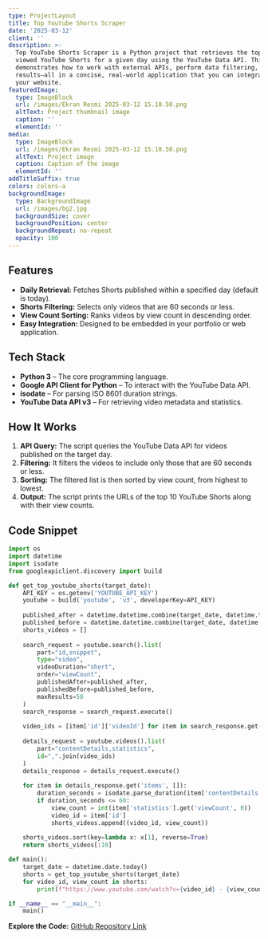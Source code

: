 ```yaml
---
type: ProjectLayout
title: Top Youtube Shorts Scraper
date: '2025-03-12'
client: ''
description: >-
  Top YouTube Shorts Scraper is a Python project that retrieves the top 10 most
  viewed YouTube Shorts for a given day using the YouTube Data API. This project
  demonstrates how to work with external APIs, perform data filtering, and sort
  results—all in a concise, real-world application that you can integrate into
  your website.
featuredImage:
  type: ImageBlock
  url: /images/Ekran Resmi 2025-03-12 15.10.50.png
  altText: Project thumbnail image
  caption: ''
  elementId: ''
media:
  type: ImageBlock
  url: /images/Ekran Resmi 2025-03-12 15.10.50.png
  altText: Project image
  caption: Caption of the image
  elementId: ''
addTitleSuffix: true
colors: colors-a
backgroundImage:
  type: BackgroundImage
  url: /images/bg2.jpg
  backgroundSize: cover
  backgroundPosition: center
  backgroundRepeat: no-repeat
  opacity: 100
---
```

## Features

*   **Daily Retrieval:** Fetches Shorts published within a specified day (default is today).
*   **Shorts Filtering:** Selects only videos that are 60 seconds or less.
*   **View Count Sorting:** Ranks videos by view count in descending order.
*   **Easy Integration:** Designed to be embedded in your portfolio or web application.

## Tech Stack

*   **Python 3** – The core programming language.
*   **Google API Client for Python** – To interact with the YouTube Data API.
*   **isodate** – For parsing ISO 8601 duration strings.
*   **YouTube Data API v3** – For retrieving video metadata and statistics.

## How It Works

1.  **API Query:** The script queries the YouTube Data API for videos published on the target day.
2.  **Filtering:** It filters the videos to include only those that are 60 seconds or less.
3.  **Sorting:** The filtered list is then sorted by view count, from highest to lowest.
4.  **Output:** The script prints the URLs of the top 10 YouTube Shorts along with their view counts.

## Code Snippet

```python
import os
import datetime
import isodate
from googleapiclient.discovery import build

def get_top_youtube_shorts(target_date):
    API_KEY = os.getenv('YOUTUBE_API_KEY')
    youtube = build('youtube', 'v3', developerKey=API_KEY)
    
    published_after = datetime.datetime.combine(target_date, datetime.time.min).isoformat("T") + "Z"
    published_before = datetime.datetime.combine(target_date, datetime.time.max).isoformat("T") + "Z"
    shorts_videos = []
    
    search_request = youtube.search().list(
        part="id,snippet",
        type="video",
        videoDuration="short",
        order="viewCount",
        publishedAfter=published_after,
        publishedBefore=published_before,
        maxResults=50
    )
    search_response = search_request.execute()
    
    video_ids = [item['id']['videoId'] for item in search_response.get('items', [])]
    
    details_request = youtube.videos().list(
        part="contentDetails,statistics",
        id=",".join(video_ids)
    )
    details_response = details_request.execute()
    
    for item in details_response.get('items', []):
        duration_seconds = isodate.parse_duration(item['contentDetails']['duration']).total_seconds()
        if duration_seconds <= 60:
            view_count = int(item['statistics'].get('viewCount', 0))
            video_id = item['id']
            shorts_videos.append((video_id, view_count))
    
    shorts_videos.sort(key=lambda x: x[1], reverse=True)
    return shorts_videos[:10]

def main():
    target_date = datetime.date.today()
    shorts = get_top_youtube_shorts(target_date)
    for video_id, view_count in shorts:
        print(f"https://www.youtube.com/watch?v={video_id} - {view_count} views")

if __name__ == "__main__":
    main()
```

**Explore the Code:** [GitHub Repository Link](https://github.com/salhhtp/yt_shorts_scraper)